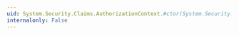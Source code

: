 ```yaml
---
uid: System.Security.Claims.AuthorizationContext.#ctor(System.Security.Claims.ClaimsPrincipal,System.String,System.String)
internalonly: False
---
```

